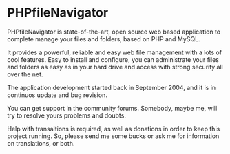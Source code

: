# PHPfileNavigator

PHPfileNavigator is state-of-the-art, open source web based application to complete manage your files and folders, based on PHP and MySQL.

It provides a powerful, reliable and easy web file management with a lots of cool features. Easy to install and configure, you can administrate your files and folders as easy as in your hard drive and access with strong security all over the net.

The application development started back in September 2004, and it is in continuos update and bug revision.

You can get support in the community forums. Somebody, maybe me, will try to resolve yours problems and doubts.

Help with transaltions is required, as well as donations in order to keep this project running. So, please send me some bucks or ask me for information on translations, or both.
